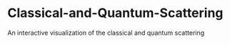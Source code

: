 # Classical-and-Quantum-Scattering
An interactive visualization of the classical and quantum scattering
